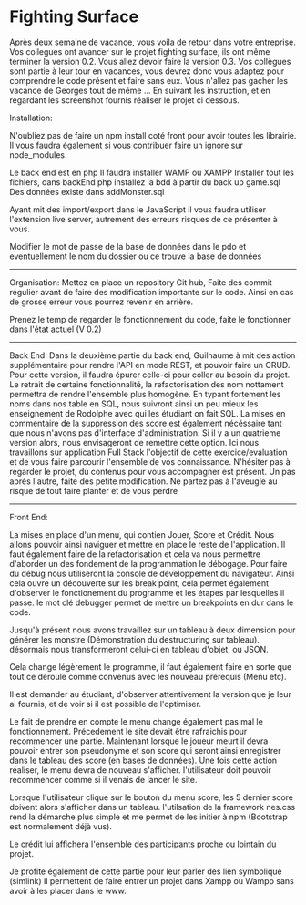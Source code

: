 # Fighting Surface

Après deux semaine de vacance, vous voila de retour dans votre entreprise.
Vos collegues ont avancer sur le projet fighting surface, ils ont même terminer la version 0.2.
Vous allez devoir faire la version 0.3.
Vos collègues sont partie à leur tour en vacances, vous devrez donc vous adaptez pour comprendre le code présent et faire sans eux.
Vous n'allez pas gacher les vacance de Georges tout de même ...
En suivant les instruction, et en regardant les screenshot fournis réaliser le projet ci dessous.

Installation:

N'oubliez pas de faire un npm install coté front pour avoir toutes les librairie. 
Il vous faudra également si vous contribuer faire un ignore sur node_modules.  

Le back end est en php 
Il faudra installer WAMP ou XAMPP
Installer tout les fichiers, dans backEnd php installez la bdd à partir du back up game.sql Des données existe dans addMonster.sql

Ayant mit des import/export dans le JavaScript il vous faudra utiliser l'extension live server, autrement des erreurs risques de ce présenter à vous.

Modifier le mot de passe de la base de données dans le pdo et eventuellement le nom du dossier ou ce trouve la base de données

---

Organisation:
Mettez en place un repository Git hub,
Faite des commit régulier avant de faire des modification importante sur le code.
Ainsi en cas de grosse erreur vous pourrez revenir en arrière.

Prenez le temp de regarder le fonctionnement du code, faite le fonctionner dans l'état actuel (V 0.2)

---

Back End:
Dans la deuxième partie du back end, Guilhaume à mit des action supplémentaire pour rendre l'API en mode REST, et pouvoir faire un CRUD.
Pour cette version, il faudra épurer celle-ci pour coller au besoin du projet.
Le retrait de certaine fonctionnalité, la refactorisation des nom nottament permettra de rendre l'ensemble plus homogène.
En typant fortement les noms dans nos table en SQL, nous suivront ainsi un peu mieux les enseignement de Rodolphe avec qui les étudiant on fait SQL.
La mises en commentaire de la suppression des score est également nécéssaire tant que nous n'avons pas d'interface d'administration.
Si il y a un quatrieme version alors, nous envisageront de remettre cette option.
Ici nous travaillons sur application Full Stack l'objectif de cette exercice/evaluation et de vous faire parcourir l'ensemble de vos connaissance.
N'hésiter pas à regarder le projet, du contenus pour vous accompagner est présent.
Un pas après l'autre, faite des petite modification.
Ne partez pas à l'aveugle au risque de tout faire planter et de vous perdre

---

Front End:

La mises en place d'un menu, qui contien Jouer, Score et Crédit.
Nous allons pouvoir ainsi naviguer et mettre en place le reste de l'application.
Il faut également faire de la refactorisation et cela va nous permettre d'aborder un des fondement de la programmation le débogage.
Pour faire du débug nous utiliseront la console de développement du navigateur.
Ainsi cela ouvre un découverte sur les break point, cela permet également d'observer le fonctionement du programme et les étapes par lesquelles il passe.
le mot clé debugger permet de mettre un breakpoints en dur dans le code.

Jusqu'à présent nous avons travaillez sur un tableau à deux dimension pour générer les monstre (Démonstration du destructuring sur tableau).
désormais nous transformeront celui-ci en tableau d'objet, ou JSON.

Cela change légèrement le programme, il faut également faire en sorte que tout ce déroule comme convenus avec les nouveau prérequis (Menu etc).

Il est demander au étudiant, d'observer attentivement la version que je leur ai fournis, et de voir si il est possible de l'optimiser.

Le fait de prendre en compte le menu change également pas mal le fonctionnement.
Précedement le site devait être rafraichis pour recommencer une partie.
Maintenant lorsque le joueur meurt il devra pouvoir entrer son pseudonyme et son score qui seront ainsi enregistrer dans le tableau des score (en bases de données).
Une fois cette action réaliser, le menu devra de nouveau s'afficher.
l'utilisateur doit pouvoir recommencer comme si il venais de lancer le site.

Lorsque l'utilisateur clique sur le bouton du menu score, les 5 dernier score doivent alors s'afficher dans un tableau.
l'utilsation de la framework nes.css rend la démarche plus simple et me permet de les initier à npm (Bootstrap est normalement déjà vus).

Le crédit lui affichera l'ensemble des participants proche ou lointain du projet.

Je profite également de cette partie pour leur parler des lien symbolique (simlink)
Il permettent de faire entrer un projet dans Xampp ou Wampp sans avoir à les placer dans le www.
